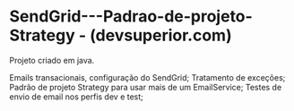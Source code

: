 # SendGrid---Padrao-de-projeto-Strategy - (devsuperior.com)

Projeto criado em java.

Emails transacionais, configuração do SendGrid;
Tratamento de exceções;
Padrão de projeto Strategy para usar mais de um EmailService;
Testes de envio de email nos perfis dev e test;


